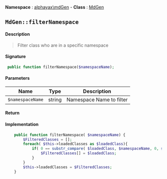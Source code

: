 **Namespace**  : [alphayax\mdGen](../__NAMESPACE__.md) -
**Class** : [MdGen](__CLASS__.md)

## `MdGen::filterNamespace`

#### Description

> Filter class who are in a specific namespace

#### Signature

```php
 public function filterNamespace($namespaceName);
```

#### Parameters

| Name | Type | Description |
|---|---|---|
| `$namespaceName` | string | Namespace Name to filter |

#### Return


#### Implementation

```php
    public function filterNamespace( $namespaceName) {
        $FilteredClasses = [];
        foreach( $this->loadedClasses as $loadedClass){
            if( 0 == substr_compare( $loadedClass, $namespaceName, 0, strlen( $namespaceName))){
                $FilteredClasses[] = $loadedClass;
            }
        }
        $this->loadedClasses = $FilteredClasses;
    }

```
